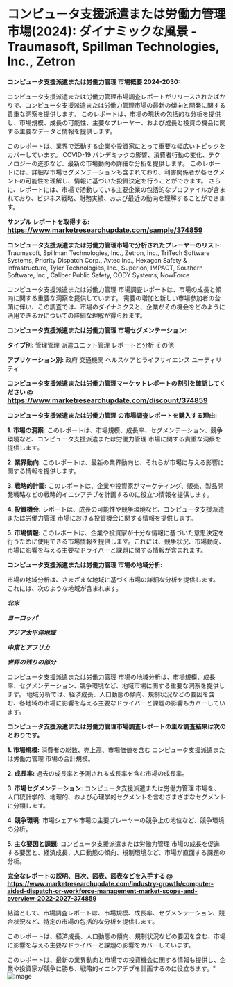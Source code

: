 # コンピュータ支援派遣または労働力管理 市場(2024): ダイナミックな風景 - Traumasoft, Spillman Technologies, Inc., Zetron

<strong>コンピュータ支援派遣または労働力管理 市場概要 2024-2030:</strong>

コンピュータ支援派遣または労働力管理市場調査レポートがリリースされたばかりで、コンピュータ支援派遣または労働力管理市場の最新の傾向と開発に関する貴重な洞察を提供します。 このレポートは、市場の現状の包括的な分析を提供し、市場規模、成長の可能性、主要なプレーヤー、および成長と投資の機会に関する主要なデータと情報を提供します。

このレポートは、業界で活動する企業や投資家にとって重要な幅広いトピックをカバーしています。 COVID-19 パンデミックの影響、消費者行動の変化、テクノロジーの進歩など、最新の市場動向の詳細な分析を提供します。 このレポートには、詳細な市場セグメンテーションも含まれており、利害関係者が各セグメントの可能性を理解し、情報に基づいた投資決定を行うことができます。 さらに、レポートには、市場で活動している主要企業の包括的なプロファイルが含まれており、ビジネス戦略、財務実績、および最近の動向を理解することができます。



<strong>サンプル レポートを取得する: <a href=https://www.marketresearchupdate.com/sample/374859><font size=3 color=#0000ff>https://www.marketresearchupdate.com/sample/374859</font></a></strong>



<strong>コンピュータ支援派遣または労働力管理市場で分析されたプレーヤーのリスト:</strong>
Traumasoft, Spillman Technologies, Inc., Zetron, Inc., TriTech Software Systems, Priority Dispatch Corp., Avtec Inc., Hexagon Safety & Infrastructure, Tyler Technologies, Inc., Superion, IMPACT, Southern Software, Inc., Caliber Public Safety, CODY Systems, NowForce

コンピュータ支援派遣または労働力管理 市場調査レポートは、市場の成長と傾向に関する重要な洞察を提供しています。 需要の増加と新しい市場参加者の台頭に伴い、この調査では、市場のダイナミクスと、企業がその機会をどのように活用できるかについての詳細な理解が得られます。



<strong>コンピュータ支援派遣または労働力管理 市場セグメンテーション:</strong>



<strong>タイプ別:</strong>
管理管理
派遣ユニット管理
レポートと分析
その他



<strong>アプリケーション別:</strong>
政府
交通機関
ヘルスケアとライフサイエンス
ユーティリティ



<strong>コンピュータ支援派遣または労働力管理マーケットレポートの割引を確認してください @ <a href=https://www.marketresearchupdate.com/discount/374859><font size=3 color=#0000ff>https://www.marketresearchupdate.com/discount/374859</font></a></strong>



<strong>コンピュータ支援派遣または労働力管理 の市場調査レポートを購入する理由:</strong>



<strong>1. 市場の洞察:</strong> このレポートは、市場規模、成長率、セグメンテーション、競争環境など、コンピュータ支援派遣または労働力管理 市場に関する貴重な洞察を提供します。



<strong>2. 業界動向:</strong> このレポートは、最新の業界動向と、それらが市場に与える影響に関する情報を提供します。



<strong>3. 戦略的計画:</strong> このレポートは、企業や投資家がマーケティング、販売、製品開発戦略などの戦略的イニシアチブを計画するのに役立つ情報を提供します。



<strong>4. 投資機会:</strong> レポートは、成長の可能性や競争環境など、コンピュータ支援派遣または労働力管理 市場における投資機会に関する情報を提供します。



<strong>5. 市場情報:</strong> このレポートは、企業や投資家が十分な情報に基づいた意思決定を行うために使用できる市場情報を提供します。これには、競争状況、市場動向、市場に影響を与える主要なドライバーと課題に関する情報が含まれます。



<strong>コンピュータ支援派遣または労働力管理 市場の地域分析:</strong>

市場の地域分析は、さまざまな地域に基づく市場の詳細な分析を提供します。 これには、次のような地域が含まれます。

<em>

<strong>北米</strong></em>
<em>

<strong>ヨーロッパ</strong></em>
<em>

<strong>アジア太平洋地域</strong></em>
<em>

<strong>中東とアフリカ</strong></em>
<em>

<strong>世界の残りの部分</strong></em>

コンピュータ支援派遣または労働力管理 市場の地域分析は、市場規模、成長率、セグメンテーション、競争環境など、地域市場に関する重要な洞察を提供します。 地域分析では、経済成長、人口動態の傾向、規制状況などの要因を含む、各地域の市場に影響を与える主要なドライバーと課題の影響もカバーしています。



<strong>コンピュータ支援派遣または労働力管理市場調査レポートの主な調査結果は次のとおりです。</strong>



<strong>1. 市場規模:</strong> 消費者の総数、売上高、市場価値を含む コンピュータ支援派遣または労働力管理 市場の合計規模。



<strong>2. 成長率:</strong> 過去の成長率と予測される成長率を含む市場の成長率。



<strong>3. 市場セグメンテーション:</strong> コンピュータ支援派遣または労働力管理 市場を、人口統計学的、地理的、および心理学的セグメントを含むさまざまなセグメントに分類します。



<strong>4. 競争環境:</strong> 市場シェアや市場の主要プレーヤーの競争上の地位など、競争環境の分析。



<strong>5. 主な要因と課題:</strong> コンピュータ支援派遣または労働力管理 市場の成長を促進する要因と、経済成長、人口動態の傾向、規制環境など、市場が直面する課題の分析。



<strong><b>完全なレポートの説明、目次、図表、図表などを入手する @ <a href=https://www.marketresearchupdate.com/industry-growth/computer-aided-dispatch-or-workforce-management-market-scope-and-overview-2022-2027-374859>https://www.marketresearchupdate.com/industry-growth/computer-aided-dispatch-or-workforce-management-market-scope-and-overview-2022-2027-374859</a></b></strong>

結論として、市場調査レポートは、市場規模、成長率、セグメンテーション、競合状況など、特定の市場の包括的な分析を提供します。

このレポートは、経済成長、人口動態の傾向、規制状況などの要因を含む、市場に影響を与える主要なドライバーと課題の影響をカバーしています。

このレポートは、最新の業界動向と市場での投資機会に関する情報も提供し、企業や投資家が競争に勝ち、戦略的イニシアチブを計画するのに役立ちます。"
![image](https://github.com/renukap7961/renukap7961/assets/163852544/8c7134af-9832-427c-91ec-597117618447)
